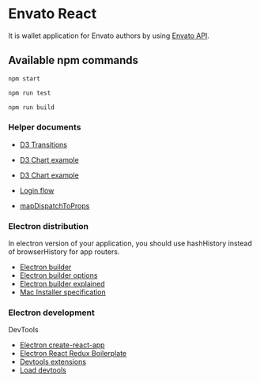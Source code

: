 Envato React
=========
It is wallet application for Envato authors by using [Envato API](https://build.envato.com/api/).

Available npm commands
------------
```sh
npm start
```
```sh
npm run test
```

```sh
npm run build
```

### Helper documents

- [D3 Transitions](https://swizec.com/blog/using-d3js-transitions-in-react/swizec/6797)
- [D3 Chart example](https://gist.github.com/kdubbels/afd45c3aa341b6424f2c2208c26f5e86)
- [D3 Chart example](https://gist.github.com/joshblack/09226f76ca55c5c82be1f2766c1fdc23)

- [Login flow](https://github.com/mxstbr/login-flow)

- [mapDispatchToProps](http://stackoverflow.com/questions/34458261/how-to-get-simple-dispatch-from-this-props-using-connect-w-redux)

### Electron distribution
In electron version of your application, you should use hashHistory instead of browserHistory for app routers.

- [Electron builder](https://github.com/electron-userland/electron-builder)
- [Electron builder options](https://github.com/electron-userland/electron-builder/wiki/Options)
- [Electron builder explained](http://electron.rocks/electron-builder-explained/)
- [Mac Installer specification](https://www.npmjs.com/package/appdmg#json-specification)

### Electron development
DevTools

- [Electron create-react-app](https://medium.freecodecamp.com/building-an-electron-application-with-create-react-app-97945861647c#.xf1izgp6g)
- [Electron React Redux Boilerplate](https://github.com/jschr/electron-react-redux-boilerplate)
- [Devtools extensions](https://github.com/electron/electron/blob/master/docs/tutorial/devtools-extension.md)
- [Load devtools](https://schier.co/blog/2016/08/09/react-dev-tools-in-electron/)
